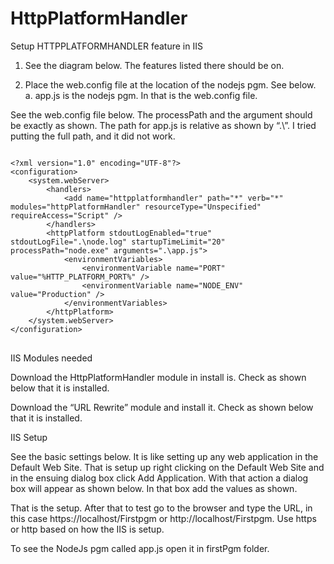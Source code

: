 # HttpPlatformHandler
Setup HTTPPLATFORMHANDLER feature in IIS

1.	See the diagram below. The features listed there should be on.
 









2.	Place the web.config file at the location of the nodejs pgm. See below.
a.	app.js is the nodejs pgm. In that is the web.config file.
 

See the web.config file below. The processPath and the argument should be exactly as shown. The path for app.js is relative as shown by “.\”. I tried putting the full path, and it did not work.

<pre>
<code>
&lt?xml version="1.0" encoding="UTF-8"?&gt
&ltconfiguration&gt
    &ltsystem.webServer&gt
        &lthandlers&gt
            &ltadd name="httpplatformhandler" path="*" verb="*" modules="httpPlatformHandler" resourceType="Unspecified" requireAccess="Script" /&gt
        &lt/handlers&gt
        &lthttpPlatform stdoutLogEnabled="true" stdoutLogFile=".\node.log" startupTimeLimit="20" processPath="node.exe" arguments=".\app.js"&gt
            &ltenvironmentVariables&gt
                &ltenvironmentVariable name="PORT" value="%HTTP_PLATFORM_PORT%" /&gt
                &ltenvironmentVariable name="NODE_ENV" value="Production" /&gt
            &lt/environmentVariables&gt            
        &lt/httpPlatform&gt
    &lt/system.webServer&gt
&lt/configuration&gt
</code>
</pre>








IIS Modules needed

Download the HttpPlatformHandler module in install is. Check as shown below that it is installed.

 

Download the “URL Rewrite” module and install it. Check as shown below that it is installed.
 




IIS Setup

See the basic settings below. It is like setting up any web application in the Default Web Site. That is setup up right clicking on the Default Web Site and in the ensuing dialog box click Add Application. With that action a dialog box will appear as shown below. In that box add the values as shown.

 



That is the setup. After that to test go to the browser and type the URL, in this case https://localhost/Firstpgm or http://localhost/Firstpgm. Use https or http based on how the IIS is setup.


 	
To see the NodeJs pgm called app.js open it in  firstPgm folder.

